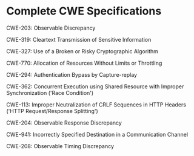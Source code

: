 

# Complete CWE Specifications

CWE-203: Observable Discrepancy

CWE-319: Cleartext Transmission of Sensitive Information

CWE-327: Use of a Broken or Risky Cryptographic Algorithm

CWE-770: Allocation of Resources Without Limits or Throttling

CWE-294: Authentication Bypass by Capture-replay

CWE-362: Concurrent Execution using Shared Resource with Improper Synchronization ('Race Condition')

CWE-113: Improper Neutralization of CRLF Sequences in HTTP Headers ('HTTP Request/Response Splitting')

CWE-204: Observable Response Discrepancy

CWE-941: Incorrectly Specified Destination in a Communication Channel

CWE-208: Observable Timing Discrepancy